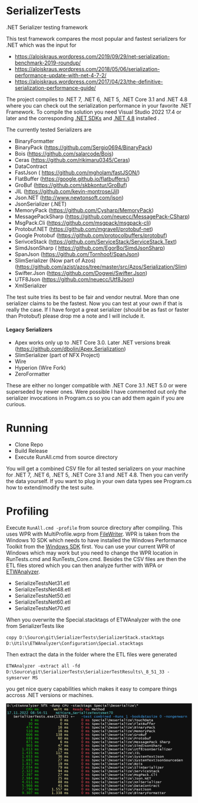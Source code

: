 # SerializerTests
.NET Serializer testing framework

This test framework compares the most popular and fastest serializers for .NET which was the input for 
- https://aloiskraus.wordpress.com/2019/09/29/net-serialization-benchmark-2019-roundup/
- https://aloiskraus.wordpress.com/2018/05/06/serialization-performance-update-with-net-4-7-2/
- https://aloiskraus.wordpress.com/2017/04/23/the-definitive-serialization-performance-guide/


The project compiles to .NET 7, .NET 6, .NET 5, .NET Core 3.1 and .NET 4.8 where you can check out the serialization performance in your favorite .NET Framework.
To compile the solution you need Visual Studio 2022 17.4 or later and the corresponding [.NET SDKs](https://dotnet.microsoft.com/en-us/download/dotnet) and [.NET 4.8](https://dotnet.microsoft.com/en-us/download/dotnet-framework/net48) installed .

The currently tested Serializers are
- BinaryFormatter
- BinaryPack (https://github.com/Sergio0694/BinaryPack)
- Bois (https://github.com/salarcode/Bois)
- Ceras (https://github.com/rikimaru0345/Ceras)
- DataContract
- FastJson ( https://github.com/mgholam/fastJSON/)
- FlatBuffer (https://google.github.io/flatbuffers/)
- GroBuf (https://github.com/skbkontur/GroBuf)
- JIL (https://github.com/kevin-montrose/Jil)
- Json.NET (http://www.newtonsoft.com/json)
- JsonSerializer (.NET)
- MemoryPack (https://github.com/Cysharp/MemoryPack)
- MessagePackSharp (https://github.com/neuecc/MessagePack-CSharp)
- MsgPack.Cli (https://github.com/msgpack/msgpack-cli)
- Protobuf.NET (https://github.com/mgravell/protobuf-net)
- Google Protobuf (https://github.com/protocolbuffers/protobuf)
- SerivceStack (https://github.com/ServiceStack/ServiceStack.Text)
- SimdJsonSharp ( https://github.com/EgorBo/SimdJsonSharp)
- SpanJson (https://github.com/Tornhoof/SpanJson)
- SlimSerializer (Now part of Azos) (https://github.com/azist/azos/tree/master/src/Azos/Serialization/Slim)
- Swifter.Json (https://github.com/Dogwei/Swifter.Json)
- UTF8Json (https://github.com/neuecc/Utf8Json)
- XmlSerializer


The test suite tries its best to be fair and vendor neutral. More than one serializer claims to be the fastest. 
Now you can test at your own if that is really the case. If I have forgot a great serializer (should be as fast or faster than Protobuf) 
please drop me a note and I will include it. 

#### Legacy Serializers
- Apex works only up to .NET Core 3.0. Later .NET versions break
  (https://github.com/dbolin/Apex.Serialization)
- SlimSerializer (part of NFX Project)
- Wire
- Hyperion (Wire Fork)
- ZeroFormatter

These are either no longer compatible with .NET Core 3.1 .NET 5.0 or were superseded by newer ones. Were possible
I have commented out only the serializer invocations in Program.cs so you can add them again if you are curious. 

# Running
- Clone Repo
- Build Release 
- Execute RunAll.cmd from source directory

You will get a combined CSV file for all tested serializers on your machine for .NET 7, .NET 6, .NET 5, .NET Core 3.1 and .NET 4.8.
Then you can verify the data yourself. If you want to plug in your own data types see Program.cs how to extend/modify the test suite.

# Profiling

Execute ```RunAll.cmd -profile``` from source directory after compiling. This uses WPR with MultiProfile.wprp from [FileWriter](https://github.com/Alois-xx/FileWriter).
WPR is taken from the Windows 10 SDK which needs to have installed the Windows Performance Toolkit from the [Windows SDK](https://developer.microsoft.com/en-us/windows/downloads/windows-sdk/) first.
You can use your current WPR of Windows which may work but you need to change the WPR location in RunTests.cmd and RunTests_Core.cmd.
Besides the CSV files are then the ETL files stored which you can then analyze further with WPA or [ETWAnalyzer](https://github.com/Siemens-Healthineers/ETWAnalyzer).

- SerializeTestsNet31.etl
- SerializeTestsNet48.etl
- SerializeTestsNet50.etl
- SerializeTestsNet60.etl
- SerializeTestsNet70.etl

When you overwrite the Special.stacktags of ETWAnalyzer with the one from SerializerTests like
```
copy D:\Source\git\SerializerTests\SerializerStack.stacktags D:\Utils\ETWAnalyzer\Configuration\Special.stacktags 
```
Then extract the data in the folder where the ETL files were generated

```
ETWAnalyzer -extract all -fd D:\Source\git\SerializerTests\SerializerTestResults\_8_51_33 -symserver MS
```

you get nice query capabilities which makes it easy to compare things accross .NET versions or machines. 

![alt text](Documentation/Images/ETWAnalyzerStacktags_Deserialize.png "ETWAnalyzerStacktags")